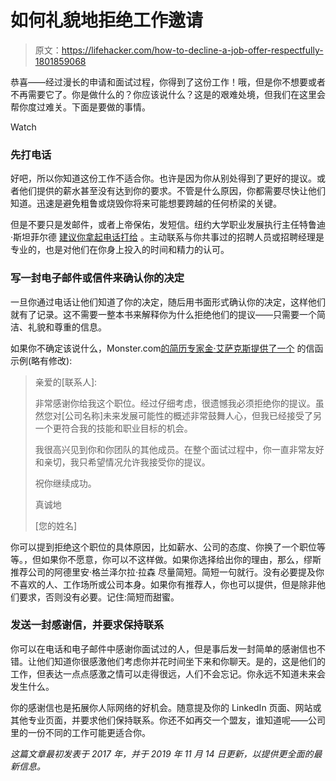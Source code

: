 # 如何礼貌地拒绝工作邀请

> 原文：<https://lifehacker.com/how-to-decline-a-job-offer-respectfully-1801859068>

恭喜——经过漫长的申请和面试过程，你得到了这份工作！哦，但是你不想要或者不再需要它了。你是做什么的？你应该说什么？这是的艰难处境，但我们在这里会帮你度过难关。下面是要做的事情。

Watch

### **先打电话**

好吧，所以你知道这份工作不适合你。也许是因为你从别处得到了更好的提议。或者他们提供的薪水甚至没有达到你的要求。不管是什么原因，你都需要尽快让他们知道。迅速是避免粗鲁或烧毁你将来可能想要跨越的任何桥梁的关键。

但是不要只是发邮件，或者上帝保佑，发短信。纽约大学职业发展执行主任特鲁迪·斯坦菲尔德 [建议你拿起电话打给](https://www.forbes.com/sites/trudysteinfeld/2013/04/01/decline-a-job-offer-the-right-way/#20c7f3bb5737) 。主动联系与你共事过的招聘人员或招聘经理是专业的，也是对他们在你身上投入的时间和精力的认可。

### **写一封电子邮件或信件来确认你的决定**

一旦你通过电话让他们知道了你的决定，随后用书面形式确认你的决定，这样他们就有了记录。这不需要一整本书来解释你为什么拒绝他们的提议——只需要一个简洁、礼貌和尊重的信息。

如果你不确定该说什么，Monster.com[的简历专家金·艾萨克斯提供了一个](https://www.monster.com/career-advice/article/sample-letter-declining-job-offer) 的信函示例(略有修改):

> 亲爱的[联系人]:
> 
> 非常感谢你给我这个职位。经过仔细考虑，很遗憾我必须拒绝你的提议。虽然您对[公司名称]未来发展可能性的概述非常鼓舞人心，但我已经接受了另一个更符合我的技能和职业目标的机会。
> 
> 我很高兴见到你和你团队的其他成员。在整个面试过程中，你一直非常友好和亲切，我只希望情况允许我接受你的提议。
> 
> 祝你继续成功。
> 
> 真诚地
> 
> [您的姓名]

你可以提到拒绝这个职位的具体原因，比如薪水、公司的态度、你换了一个职位等等。，但如果你不愿意，你可以不这样做。如果你选择给出你的理由，那么，缪斯推荐公司的阿德里安·格兰泽尔拉·拉森 尽量简短。简短一句就行。没有必要提及你不喜欢的人、工作场所或公司本身。如果你有推荐人，你也可以提供，但是除非他们要求，否则没有必要。记住:简短而甜蜜。

### **发送一封感谢信，并要求保持联系**

你可以在电话和电子邮件中感谢你面试过的人，但是事后发一封简单的感谢信也不错。让他们知道你很感激他们考虑你并花时间坐下来和你聊天。是的，这是他们的工作，但表达一点点感激之情可以走得很远，人们不会忘记。你永远不知道未来会发生什么。

你的感谢信也是拓展你人际网络的好机会。随意提及你的 LinkedIn 页面、网站或其他专业页面，并要求他们保持联系。你还不如再交一个盟友，谁知道呢——公司里的一份不同的工作可能更适合你。

*这篇文章最初发表于 2017 年，并于 2019 年 11 月 14 日更新，以提供更全面的最新信息。*